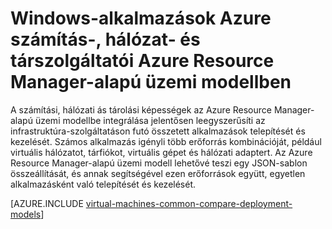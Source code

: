 <properties
   pageTitle="Számítás-, hálózat- és társzolgáltatók | Microsoft Azure"
   description="A Windows-alkalmazások számítás-, hálózat- és társzolgáltatóinak (CRP-k, NRP-k és SRP-k) elméleti áttekintése Azure Resource Manager-alapú üzemi modellben"
   services="virtual-machines-windows"
   documentationCenter=""
   authors="mahthi"
   manager="timlt"
   editor=""
   tags="azure-resource-manager,azure-service-management"/>

<tags
   ms.service="virtual-machines-windows"
   ms.devlang="na"
   ms.topic="get-started-article"
   ms.tgt_pltfrm="vm-windows"
   ms.workload="infrastructure-services"
   ms.date="04/29/2015"
   ms.author="mahthi"/>

# Windows-alkalmazások Azure számítás-, hálózat- és társzolgáltatói Azure Resource Manager-alapú üzemi modellben

A számítási, hálózati ás tárolási képességek az Azure Resource Manager-alapú üzemi modellbe integrálása jelentősen leegyszerűsíti az infrastruktúra-szolgáltatáson futó összetett alkalmazások telepítését és kezelését. Számos alkalmazás igényli több erőforrás kombinációját, például virtuális hálózatot, tárfiókot, virtuális gépet és hálózati adaptert. Az Azure Resource Manager-alapú üzemi modell lehetővé teszi egy JSON-sablon összeállítását, és annak segítségével ezen erőforrások együtt, egyetlen alkalmazásként való telepítését és kezelését.

[AZURE.INCLUDE [virtual-machines-common-compare-deployment-models](../../includes/virtual-machines-common-compare-deployment-models.md)]



<!--HONumber=Jun16_HO2--->



